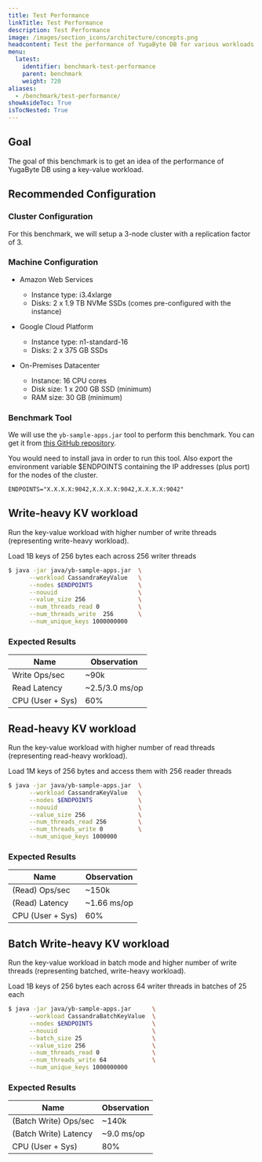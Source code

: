 ```yaml
---
title: Test Performance
linkTitle: Test Performance
description: Test Performance
image: /images/section_icons/architecture/concepts.png
headcontent: Test the performance of YugaByte DB for various workloads.
menu:
  latest:
    identifier: benchmark-test-performance
    parent: benchmark
    weight: 720
aliases:
  - /benchmark/test-performance/
showAsideToc: True
isTocNested: True
---
```


## Goal 

The goal of this benchmark is to get an idea of the performance of YugaByte DB using a key-value workload.

## Recommended Configuration

### Cluster Configuration

For this benchmark, we will setup a 3-node cluster with a replication factor of 3.

### Machine Configuration

* Amazon Web Services 

  * Instance type: i3.4xlarge
  * Disks: 2 x 1.9 TB NVMe SSDs (comes pre-configured with the instance)

* Google Cloud Platform

  * Instance type: n1-standard-16
  * Disks: 2 x 375 GB SSDs


* On-Premises Datacenter

  * Instance: 16 CPU cores
  * Disk size: 1 x 200 GB SSD (minimum)
  * RAM size: 30 GB (minimum)


### Benchmark Tool

We will use the `yb-sample-apps.jar` tool to perform this benchmark. You can get it from [this GitHub repository](https://github.com/YugaByte/yb-sample-apps).

You would need to install java in order to run this tool. Also export the environment variable  $ENDPOINTS containing the IP addresses (plus port) for the nodes of the cluster.

```
ENDPOINTS="X.X.X.X:9042,X.X.X.X:9042,X.X.X.X:9042"
```


## Write-heavy KV workload 

Run the key-value workload with higher number of write threads (representing write-heavy workload).  

Load 1B keys of 256 bytes each across 256 writer threads

```sh
$ java -jar java/yb-sample-apps.jar  \
      --workload CassandraKeyValue   \
      --nodes $ENDPOINTS             \
      --nouuid                       \
      --value_size 256               \
      --num_threads_read 0           \
      --num_threads_write  256       \
      --num_unique_keys 1000000000
```

### Expected Results

Name    | Observation
--------|------
Write Ops/sec | ~90k
Read Latency | ~2.5/3.0 ms/op
CPU (User + Sys) | 60%


## Read-heavy KV workload 

Run the key-value workload with higher number of read threads (representing read-heavy workload). 

Load 1M keys of 256 bytes and access them with 256 reader threads

```sh
$ java -jar java/yb-sample-apps.jar  \
      --workload CassandraKeyValue   \
      --nodes $ENDPOINTS             \
      --nouuid                       \
      --value_size 256               \
      --num_threads_read 256         \
      --num_threads_write 0          \
      --num_unique_keys 1000000
```

### Expected Results


Name    | Observation
--------|------
(Read) Ops/sec | ~150k
(Read) Latency | ~1.66 ms/op
CPU (User + Sys) | 60%


## Batch Write-heavy KV workload 

Run the key-value workload in batch mode and higher number of write threads (representing batched, write-heavy workload).  

Load 1B keys of 256 bytes each across 64 writer threads in batches of 25 each

```sh
$ java -jar java/yb-sample-apps.jar      \
      --workload CassandraBatchKeyValue  \
      --nodes $ENDPOINTS                 \
      --nouuid                           \
      --batch_size 25                    \
      --value_size 256                   \
      --num_threads_read 0               \
      --num_threads_write 64             \
      --num_unique_keys 1000000000
```

### Expected Results

Name    | Observation
--------|------
(Batch Write) Ops/sec | ~140k
(Batch Write) Latency | ~9.0 ms/op
CPU (User + Sys) | 80%

